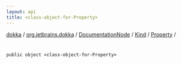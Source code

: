 ```yaml
---
layout: api
title: <class-object-for-Property>
---
```

[dokka](../../../../index.html) / [org.jetbrains.dokka](../../../index.html) / [DocumentationNode](../../index.html) / [Kind](../index.html) / [Property](index.html) / [<class-object-for-Property>](_class-object-for-Property_.html)


# <class-object-for-Property>


```
public object <class-object-for-Property>
```
